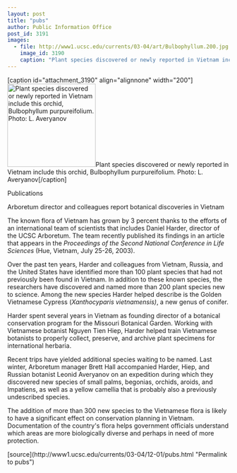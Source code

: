 ```yaml
---
layout: post
title: "pubs"
author: Public Information Office
post_id: 3191
images:
  - file: http://www1.ucsc.edu/currents/03-04/art/Bulbophyllum.200.jpg
    image_id: 3190
    caption: "Plant species discovered or newly reported in Vietnam include this orchid, Bulbophyllum purpureifolium. Photo: L. Averyanov"
---
```


[caption id="attachment_3190" align="alignnone" width="200"]<a href="http://localhost/mysite/wp-content/uploads/2003/12/Bulbophyllum.200.jpg"><img class="size-full wp-image-3190" src="http://localhost/mysite/wp-content/uploads/2003/12/Bulbophyllum.200.jpg" alt="Plant species discovered or newly reported in Vietnam include this orchid, Bulbophyllum purpureifolium. Photo: L. Averyanov" width="200" height="188" /></a>Plant species discovered or newly reported in Vietnam include this orchid, Bulbophyllum purpureifolium. Photo: L. Averyanov[/caption]
<p class="pagehead">
  Publications
</p>
<p class="sectionhead">
  Arboretum director and colleagues report botanical discoveries in Vietnam
</p>
<p>
  The known flora of Vietnam has grown by 3 percent thanks to the efforts of an international team of scientists that includes Daniel Harder, director of the UCSC Arboretum. The team recently published its findings in an article that appears in the <i>Proceedings of the Second National Conference in Life Sciences</i> (Hue, Vietnam, July 25-26, 2003).<br>
</p>
<p>
  Over the past ten years, Harder and colleagues from Vietnam, Russia, and the United States have identified more than 100 plant species that had not previously been found in Vietnam. In addition to these known species, the researchers have discovered and named more than 200 plant species new to science. Among the new species Harder helped describe is the Golden Vietnamese Cypress (<i>Xanthocyparis vietnamensis)</i>, a new genus of conifer.<br>
</p>
<p>
  Harder spent several years in Vietnam as founding director of a botanical conservation program for the Missouri Botanical Garden. Working with Vietnamese botanist Nguyen Tien Hiep, Harder helped train Vietnamese botanists to properly collect, preserve, and archive plant specimens for international herbaria.<br>
</p>
<p>
  Recent trips have yielded additional species waiting to be named. Last winter, Arboretum manager Brett Hall accompanied Harder, Hiep, and Russian botanist Leonid Averyanov on an expedition during which they discovered new species of small palms, begonias, orchids, aroids, and Impatiens, as well as a yellow camellia that is probably also a previously undescribed species.<br>
</p>
<p>
  The addition of more than 300 new species to the Vietnamese flora is likely to have a significant effect on conservation planning in Vietnam. Documentation of the country's flora helps government officials understand which areas are more biologically diverse and perhaps in need of more protection.
</p>
<p>

</p>
<p>

</p>
[source](http://www1.ucsc.edu/currents/03-04/12-01/pubs.html "Permalink to pubs")
